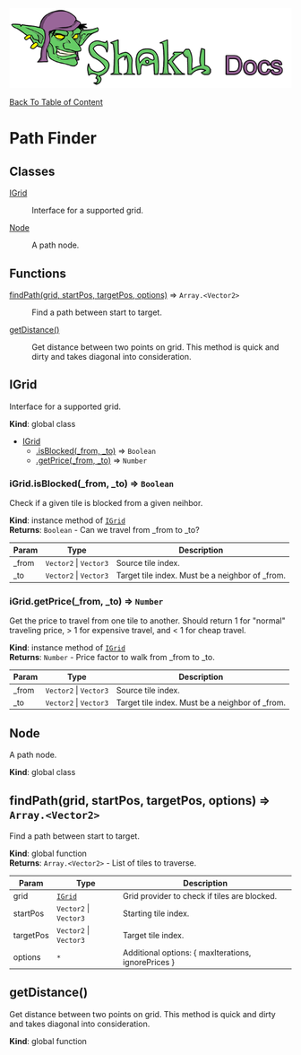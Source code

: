 ![Shaku JS](resources/logo-sm.png)

[Back To Table of Content](index.md)

# Path Finder

## Classes

<dl>
<dt><a href="#IGrid">IGrid</a></dt>
<dd><p>Interface for a supported grid.</p>
</dd>
<dt><a href="#Node">Node</a></dt>
<dd><p>A path node.</p>
</dd>
</dl>

## Functions

<dl>
<dt><a href="#findPath">findPath(grid, startPos, targetPos, options)</a> ⇒ <code>Array.&lt;Vector2&gt;</code></dt>
<dd><p>Find a path between start to target.</p>
</dd>
<dt><a href="#getDistance">getDistance()</a></dt>
<dd><p>Get distance between two points on grid.
This method is quick and dirty and takes diagonal into consideration.</p>
</dd>
</dl>

<a name="IGrid"></a>

## IGrid
Interface for a supported grid.

**Kind**: global class  

* [IGrid](#IGrid)
    * [.isBlocked(_from, _to)](#IGrid+isBlocked) ⇒ <code>Boolean</code>
    * [.getPrice(_from, _to)](#IGrid+getPrice) ⇒ <code>Number</code>

<a name="IGrid+isBlocked"></a>

### iGrid.isBlocked(_from, _to) ⇒ <code>Boolean</code>
Check if a given tile is blocked from a given neihbor.

**Kind**: instance method of [<code>IGrid</code>](#IGrid)  
**Returns**: <code>Boolean</code> - Can we travel from _from to _to?  

| Param | Type | Description |
| --- | --- | --- |
| _from | <code>Vector2</code> \| <code>Vector3</code> | Source tile index. |
| _to | <code>Vector2</code> \| <code>Vector3</code> | Target tile index. Must be a neighbor of _from. |

<a name="IGrid+getPrice"></a>

### iGrid.getPrice(_from, _to) ⇒ <code>Number</code>
Get the price to travel from one tile to another.
Should return 1 for "normal" traveling price, > 1 for expensive travel, and < 1 for cheap travel.

**Kind**: instance method of [<code>IGrid</code>](#IGrid)  
**Returns**: <code>Number</code> - Price factor to walk from _from to _to.  

| Param | Type | Description |
| --- | --- | --- |
| _from | <code>Vector2</code> \| <code>Vector3</code> | Source tile index. |
| _to | <code>Vector2</code> \| <code>Vector3</code> | Target tile index. Must be a neighbor of _from. |

<a name="Node"></a>

## Node
A path node.

**Kind**: global class  
<a name="findPath"></a>

## findPath(grid, startPos, targetPos, options) ⇒ <code>Array.&lt;Vector2&gt;</code>
Find a path between start to target.

**Kind**: global function  
**Returns**: <code>Array.&lt;Vector2&gt;</code> - List of tiles to traverse.  

| Param | Type | Description |
| --- | --- | --- |
| grid | [<code>IGrid</code>](#IGrid) | Grid provider to check if tiles are blocked. |
| startPos | <code>Vector2</code> \| <code>Vector3</code> | Starting tile index. |
| targetPos | <code>Vector2</code> \| <code>Vector3</code> | Target tile index. |
| options | <code>\*</code> | Additional options: { maxIterations, ignorePrices } |

<a name="getDistance"></a>

## getDistance()
Get distance between two points on grid.
This method is quick and dirty and takes diagonal into consideration.

**Kind**: global function  
